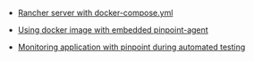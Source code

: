 * [Rancher server with docker-compose.yml](rancher-server-with-docker-compose)

* [Using docker image with embedded pinpoint-agent](joinfaces-example-with-docker-image)

* [Monitoring application with pinpoint during automated testing](joinfaces-example-with-selenium-test)
